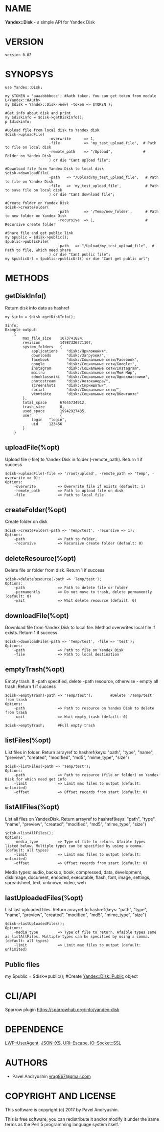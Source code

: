 # NAME

**Yandex::Disk** - a simple API for Yandex Disk

# VERSION
    version 0.02

# SYNOPSYS

    use Yandex::Disk;

    my $TOKEN = 'aaaabbbbccc'; #Auth token. You can get token from module L<Yandex::OAuth>
    my $disk = Yandex::Disk->new( -token => $TOKEN ); 
    
    #Get info about disk and print
    my $diskinfo = $disk->getDiskInfo();
    p $diskinfo;

    #Upload file from local disk to Yandex disk
    $disk->uploadFile(
                        -overwrite      => 1,
                        -file           => 'my_test_upload_file',  # Path to file on local disk
                        -remote_path    => "/Upload",              # Folder on Yandex Disk
                        ) or die "Cant upload file";

    #Download file form Yandex Disk to local disk
    $disk->downloadFile(
                        -path   => "/Upload/my_test_upload_file",   # Path to file on Yandex Disk
                        -file   => 'my_test_upload_file',           # Path to save file on local disk
                        ) or die "Cant download file";

    #Create folder on Yandex Disk
    $disk->createFolder(
                            -path       => '/Temp/new_folder',      # Path to new folder on Yandex Disk
                            -recursive  => 1,                       # Recursive create folder

    #Share file and get public link
    my $public = $disk->public();
    $public->publicFile(
                            -path   => "/Upload/my_test_upload_file",  # Path to file, which need share
                        ) or die "Cant public file";
    my $publicUrl = $public->publicUrl() or die "Cant get public url";

# METHODS

## getDiskInfo()

Return disk info data as hashref

    my $info = $disk->getDiskInfo();

    $info:
    Example output:
        {
            max_file_size    1073741824,
            revision         14987326771107,
            system_folders   {
                applications    "disk:/Приложения",
                downloads       "disk:/Загрузки/",
                facebook        "disk:/Социальные сети/Facebook",
                google          "disk:/Социальные сети/Google+",
                instagram       "disk:/Социальные сети/Instagram",
                mailru          "disk:/Социальные сети/Мой Мир",
                odnoklassniki   "disk:/Социальные сети/Одноклассники",
                photostream     "disk:/Фотокамера/",
                screenshots     "disk:/Скриншоты/",
                social          "disk:/Социальные сети/",
                vkontakte       "disk:/Социальные сети/ВКонтакте"
            },
            total_space      67645734912,
            trash_size       0,
            used_space       19942927435,
            user             {
                login   "login",
                uid     123456
            }
        }

## uploadFile(%opt)

Upload file (-file) to Yandex Disk in folder (-remote\_path). Return 1 if success

    $disk->uploadFile(-file => '/root/upload', -remote_path => 'Temp', -overwrite => 0);
    Options:
        -overwrite          => Owervrite file if exists (default: 1)
        -remote_path        => Path to upload file on disk
        -file               => Path to local file

## createFolder(%opt)

Create folder on disk

    $disk->createFolder(-path => 'Temp/test', -recursive => 1);
    Options:
        -path               => Path to folder,
        -recursive          => Recursive create folder (default: 0)

## deleteResource(%opt)

Delete file or folder from disk. Return 1 if success

    $disk->deleteResource(-path => 'Temp/test');
    Options:
        -path               => Path to delete file or folder
        -permanently        => Do not move to trash, delete permanently (default: 0)
        -wait               => Wait delete resource (defailt: 0)

## downloadFile(%opt)

Download file from Yandex Disk to local file. Method overwrites local file if exists. Return 1 if success

    $disk->downloadFile(-path => 'Temp/test', -file => 'test');
    Options:
        -path               => Path to file on Yandex Disk
        -file               => Path to local destination

## emptyTrash(%opt)

Empty trash. If -path specified, delete -path resource, otherwise - empty all trash. Return 1 if success

    $disk->emptyTrash(-path => 'Temp/test');        #Delete '/Temp/test' from trash
    Options:
        -path               => Path to resource on Yandex Disk to delete from trash
        -wait               => Wait empty trash (defailt: 0)

    $disk->emptyTrash;      #Full empty trash

## listFiles(%opt)

List files in folder. Return arrayref to hashref(keys: "path", "type", "name", "preview", "created", "modified", "md5", "mime\_type", "size")

    $disk->listFiles(-path => 'Temp/test');
    Options:
        -path               => Path to resource (file or folder) on Yandex Disk for which need get info
        -limit              => Limit max files to output (default: unlimited)
        -offset             => Offset records from start (default: 0)

## listAllFiles(%opt)

List all files on YandexDisk. Return arrayref to hashref(keys: "path", "type", "name", "preview", "created", "modified", "md5", "mime\_type", "size")

    $disk->listAllFiles();
    Options:
        -media_type         => Type of file to return. Afaible types listed below. Multiple types can be specified by using a comma. (default: all types) 
        -limit              => Limit max files to output (default: unlimited)
        -offset             => Offset records from start (default: 0)

Media types:
audio, backup, book, compressed, data, development, diskimage, document, encoded, executable, flash, font, image, settings, spreadsheet, text, unknown, video, web

## lastUploadedFiles(%opt)

List last uploaded files. Return arrayref to hashref(keys: "path", "type", "name", "preview", "created", "modified", "md5", "mime\_type", "size")

    $disk->lastUploadedFiles();
    Options:
        -media_type         => Type of file to return. Afaible types same as listAllFiles. Multiple types can be specified by using a comma. (default: all types) 
        -limit              => Limit max files to output (default: unlimited)

## Public files

my $public = $disk->public();  #Create [Yandex::Disk::Public](https://metacpan.org/pod/Yandex::Disk::Public) object

# CLI/API
Sparrow plugin https://sparrowhub.org/info/yandex-disk

# DEPENDENCE

[LWP::UserAgent](https://metacpan.org/pod/LWP::UserAgent), [JSON::XS](https://metacpan.org/pod/JSON::XS), [URI::Escape](https://metacpan.org/pod/URI::Escape), [IO::Socket::SSL](https://metacpan.org/pod/IO::Socket::SSL)

# AUTHORS

- Pavel Andryushin <vrag867@gmail.com>

# COPYRIGHT AND LICENSE

This software is copyright (c) 2017 by Pavel Andryushin.

This is free software; you can redistribute it and/or modify it under
the same terms as the Perl 5 programming language system itself.
